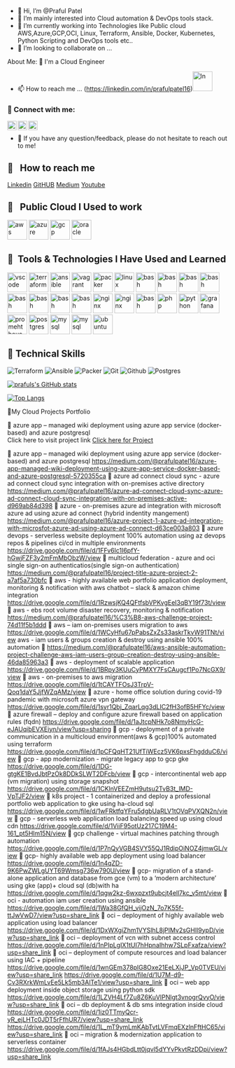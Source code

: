 - 👋 Hi, I’m @Praful Patel
- 👀 I’m mainly interested into Cloud automation & DevOps tools stack.
- 🌱 I’m currently working into Technologies like Public cloud AWS,Azure,GCP,OCI, Linux, Terraform, Ansible, Docker, Kubernetes, Python Scripting and DevOps tools etc..
- 💞️ I’m looking to collaborate on ...

 About Me:
🏦 I'm a Cloud Engineer

- 📫 How to reach me ...
(https://linkedin.com/in/prafulpatel16)<img src="https://cdn.jsdelivr.net/gh/devicons/devicon/icons/linkedin/linkedin-original.svg" alt="ln" width="45" height="45" />

### 🤝 Connect with me:

<a href="(https://linkedin.com/in/prafulpatel16/"><img align="left" src="https://raw.githubusercontent.com/prafulpatel16/prafulpatel16/main/images/linkedin.svg" alt="prafulpatel16 | LinkedIn" width="21px"/></a>
<a href="https://instagram.com/yushi.95"><img align="left" src="https://raw.githubusercontent.com/yushi1007/yushi1007/main/images/instagram.svg" alt="Yu Shi | Instagram" width="21px"/></a>
<a href="https://yushi95.medium.com/"><img align="left" src="https://raw.githubusercontent.com/yushi1007/yushi1007/main/images/medium.svg" alt="Yu Shi | Medium" width="21px"/></a>
</br>
- 💬 If you have any question/feedback, please do not hesitate to reach out to me!


<h2> 🚀 &nbsp; How to reach me</h2>

[Linkedin](https://linkedin.com/in/prafulpatel16/)
[GitHUB](https://github.com/prafulpatel16)
[Medium](https://medium.com/@prafulpatel16)
[Youtube](https://youtube.com/@prafulpatel16)

                                                     
  
<!---
prafulpatel16/prafulpatel16 is a ✨ special ✨ repository because its `README.md` (this file) appears on your GitHub profile.
You can click the Preview link to take a look at your changes.
--->

  

<h2> 🚀 &nbsp; Public Cloud I Used to work</h2>
<p align="left">
<img src="https://cdn.jsdelivr.net/gh/devicons/devicon/icons/amazonwebservices/amazonwebservices-original.svg" alt="aws" width="45" height="45" />
<img src="https://cdn.jsdelivr.net/gh/devicons/devicon/icons/azure/azure-original.svg" alt="azure" width="45" height="45"/>
<img src="https://cdn.jsdelivr.net/gh/devicons/devicon/icons/googlecloud/googlecloud-original.svg" alt="gcp"width="45" height="45" />
<img src="https://cdn.jsdelivr.net/gh/devicons/devicon/icons/oracle/oracle-original.svg" alt="oracle" width="45" height="45" />


<h2> 🚀 &nbsp;Tools & Technologies I Have Used and Learned</h2>
<p align="left">
<img src="https://cdn.jsdelivr.net/gh/devicons/devicon/icons/vscode/vscode-original.svg" alt="vscode" width="45" height="45"/>
<img src="https://cdn.jsdelivr.net/gh/devicons/devicon/icons/terraform/terraform-original-wordmark.svg" alt="terraform" width="45" height="45"/>
<img src="https://cdn.jsdelivr.net/gh/devicons/devicon/icons/ansible/ansible-original-wordmark.svg"alt="ansible" width="45" height="45" />
<img src="https://cdn.jsdelivr.net/gh/devicons/devicon/icons/vagrant/vagrant-original.svg"alt="vagrant" width="45" height="45" />
<img src="https://cdn.jsdelivr.net/gh/devicons/devicon/icons/packer/packer-original-wordmark.svg" alt="packer" width="45" height="45" />

 
<img src="https://cdn.jsdelivr.net/gh/devicons/devicon/icons/linux/linux-original.svg" alt="linux" width="45" height="45" />
 
<img src="https://cdn.jsdelivr.net/gh/devicons/devicon/icons/git/git-original.svg" alt="bash" width="45" height="45"/>
<img src="https://cdn.jsdelivr.net/gh/devicons/devicon/icons/github/github-original-wordmark.svg" alt="bash" width="45" height="45"/>
<img src="https://cdn.jsdelivr.net/gh/devicons/devicon/icons/jenkins/jenkins-original.svg" alt="bash" width="45" height="45" />
<img src="https://cdn.jsdelivr.net/gh/devicons/devicon/icons/circleci/circleci-plain-wordmark.svg" alt="bash" width="45" height="45"/>
<img src="https://cdn.jsdelivr.net/gh/devicons/devicon/icons/gitlab/gitlab-original-wordmark.svg" alt="bash" width="45" height="45"/>
<img src="https://cdn.jsdelivr.net/gh/devicons/devicon/icons/docker/docker-original-wordmark.svg" alt="bash" width="45" height="45"/>
<img src="https://cdn.jsdelivr.net/gh/devicons/devicon/icons/kubernetes/kubernetes-plain-wordmark.svg" alt="bash" width="45" height="45"/>
<img src="https://cdn.jsdelivr.net/gh/devicons/devicon/icons/apache/apache-original-wordmark.svg" alt="bash" width="45" height="45" />
<img src="https://cdn.jsdelivr.net/gh/devicons/devicon/icons/nginx/nginx-original.svg" alt="nginx" width="45" height="45" />
<img src="https://cdn.jsdelivr.net/gh/devicons/devicon/icons/tomcat/tomcat-original-wordmark.svg" alt="nginx" width="45" height="45"/>
 
<img src="https://cdn.jsdelivr.net/gh/devicons/devicon/icons/bash/bash-original.svg" alt="bash" width="45" height="45"/>
<img src="https://cdn.jsdelivr.net/gh/devicons/devicon/icons/php/php-original.svg" alt="php" width="45" height="45"/>
<img src="https://cdn.jsdelivr.net/gh/devicons/devicon/icons/python/python-original.svg" alt="python" width="45" height="45" />
<img src="https://cdn.jsdelivr.net/gh/devicons/devicon/icons/grafana/grafana-original-wordmark.svg" alt="grafana" width="45" height="45" />
<img src="https://cdn.jsdelivr.net/gh/devicons/devicon/icons/prometheus/prometheus-original-wordmark.svg" alt="promehtheus" width="45" height="45"/>
<img src="https://cdn.jsdelivr.net/gh/devicons/devicon/icons/postgresql/postgresql-original-wordmark.svg" alt="postgres" width="45" height="45"/>
<img src="https://cdn.jsdelivr.net/gh/devicons/devicon/icons/mysql/mysql-original-wordmark.svg" alt="mysql" width="45" height="45" />
<img src="https://cdn.jsdelivr.net/gh/devicons/devicon/icons/putty/putty-original.svg"  alt="mysql" width="45" height="45"/>

 
<img src="https://cdn.jsdelivr.net/gh/devicons/devicon/icons/ubuntu/ubuntu-plain-wordmark.svg"  alt="ubuntu" width="45" height="45" />
 

 
## 💼 Technical Skills

![Terraform](https://img.shields.io/badge/Terraform-%2320232a.svg?style=for-the-badge&logo=react&logoColor=%2361DAFB)
![Ansible](https://img.shields.io/badge/javascript-%23323330.svg?style=for-the-badge&logo=javascript&logoColor=%23F7DF1E)
![Packer](https://img.shields.io/badge/angular-%23DD0031.svg?style=for-the-badge&logo=angular&logoColor=white)
![Git](https://img.shields.io/badge/typescript-%23007ACC.svg?style=for-the-badge&logo=typescript&logoColor=white)
![Github](https://img.shields.io/badge/html5-%23E34F26.svg?style=for-the-badge&logo=html5&logoColor=white)
![Postgres](https://img.shields.io/badge/postgres-%23316192.svg?style=for-the-badge&logo=postgresql&logoColor=white)

 




 
</p>

[![prafuls's GitHub stats](https://github-readme-stats.vercel.app/api?username=prafulpatel16&show_icons=true&theme=radical)](https://github.com/prafulpatel16/github-readme-stats)


[![Top Langs](https://github-readme-stats.vercel.app/api/top-langs/?username=prafulpatel16&layout=compact)](https://github.com/anuraghazra/github-readme-stats)

 📝My Cloud Projects Portfolio
 
 	azure app – managed wiki deployment using azure app service (docker-based) and azure postgresql \
  Click here to visit project link [Click here for Project](https://medium.com/@prafulpatel16/azure-app-managed-wiki-deployment-using-azure-app-service-docker-based-and-azure-postgresql-5720355ca)

	azure app – managed wiki deployment using azure app service (docker-based) and azure postgresql
https://medium.com/@prafulpatel16/azure-app-managed-wiki-deployment-using-azure-app-service-docker-based-and-azure-postgresql-5720355ca
	azure ad connect cloud sync - azure ad connect cloud sync integration with on-premises active directory
https://medium.com/@prafulpatel16/azure-ad-connect-cloud-sync-azure-ad-connect-cloud-sync-integration-with-on-premises-active-d969ab84d398
	azure - on-premises azure ad integration with microsoft azure ad using azure ad connect
(hybrid indentity mangement)
https://medium.com/@prafulpatel16/azure-project-1-azure-ad-integration-with-microsfot-azure-ad-using-azure-ad-connect-d63ce003a803
	azure devops - serverless website deployment 100% automation using az devops repos & pipelines ci/cd in multiple environments
https://drive.google.com/file/d/1FFv6lc1I6pfY-hGwjFZF3y2mFmMbObzW/view
	multicloud federation - azure and oci single sign-on authenticatios(single sign-on authentication)
https://medium.com/@prafulpatel16/project-title-azure-project-2-a7af5a730bfc
	aws - highly available web portfolio application deployment, monitoring & notification with aws chatbot – slack & amazon chime integration
https://drive.google.com/file/d/1RzwsjKQ4QFtfsbVPKvgEeI3qBY19f73t/view
	aws - ebs root volume disaster recovery, monitoring & notification
https://medium.com/@prafulpatel16/%C3%B8-aws-challenge-project-74d11f5b1ddd
	aws – iam on-premises users migration to aws
https://drive.google.com/file/d/1WCyHfu67pPabsZxZs33askrTkvW91TNt/view
aws - iam users & groups creation & destroy using ansible 100% automation
	https://medium.com/@prafulpatel16/aws-ansible-automation-project-challenge-aws-iam-users-group-creation-destroy-using-ansible-46da85963a3
	aws - deployment of scalable application
https://drive.google.com/file/d/1BRpy3KUuCyPMXY7FsCAugcf1Po7NcGX9/view
	aws - on-premises to aws migration
https://drive.google.com/file/d/1tCAYTFOsJ3TrpV-Qoq1daY5JjfWZqAMz/view
	azure - home office solution during covid-19 pandemic with microsoft azure vpn gateway https://drive.google.com/file/d/1syr1Qbj_ZqarLqg3dLIC2fH3ofB5HFYc/view
	azure firewall – deploy and configure azure firewall based on application rules (fqdn)
https://drive.google.com/file/d/1aJtcpNHk7o8NmyHcG-eJAUqibEVXEiyn/view?usp=sharing
	gcp - deployment of a private communication in a multicloud environment(aws & gcp)100% automated using terraform https://drive.google.com/file/d/1pCFQqHT21UfTiWEcz5VK6pxsFhgdduC6/view
	gcp - app modernization - migrate legacy app to gcp gke
https://drive.google.com/file/d/1DG-gtgKE1BvdJbtPzOk8DDkSLWT2DFcb/view
	gcp - intercontinental web app (vm migration) using storage snapshot
https://drive.google.com/file/d/1CKlnVEEZmH9utsu2TvB3t_lMD-VpTJF2/view
	k8s project - 1 containerized and deploy a professional portfolio web application to gke using ha-cloud sql
https://drive.google.com/file/d/1wFRktfqYFru5dgbUaRLV1tOVqPVXQN2n/view
	gcp - serverless web application load balancing speed up using cloud cdn
https://drive.google.com/file/d/1ViiF95otUz217C19M4-161_pt5Hlm15N/view
	gcp challenge - virtual machines patching through automation
https://drive.google.com/file/d/1P7nQyVGB4SVY55QJ1RdipOiNOZ4jmwGL/view
	gcp- highly available web app deployment using load balancer
https://drive.google.com/file/d/1n4qZD-9K6PwZWLgUYT69Wmsg736w790U/view
	gcp- migration of a stand-alone application and database from gce (vm) to a ‘modern architecture’ using gke (app)+ cloud sql (db)with ha https://drive.google.com/file/d/1qgw2kz-6wxpzxt9ubcjt4ell7kc_v5mt/view
	oci - automation iam user creation using ansible
https://drive.google.com/file/d/1Wa38GfQH_vijOzN_7o7K55f-ttJwVwD7/view?usp=share_link
	oci – deployment of highly available web application using load balancer 
https://drive.google.com/file/d/1DxWXgiZhm1VYSlhL8jPIMv2sGHIl9ypD/view?usp=share_link
	oci – deployment of vcn with subnet access control  
https://drive.google.com/file/d/1nPIpLgIX1tUI7hHpnaIhhw7SLpFxafza/view?usp=share_link
	oci – deployment of compute resources and load balancer using IAC + pipeline  
https://drive.google.com/file/d/1wnGEm378plG8Oxe21EeLXjJP_Vp0TVEU/view?usp=share_link
https://drive.google.com/file/d/1U7M-d9-Cv3RXrkWmLvEe5Lk5mb3AlTe1/view?usp=share_link
	oci – web app deployment inside object storage using python sdk
https://drive.google.com/file/d/1LZVH4Lf7Zu8Z6KuVIPNlgt3vnogrQvyO/view?usp=share_link
	oci – db deployment & db sms integration inside cloud
https://drive.google.com/file/d/1iz0TTmyQcr-yR_ejLHTc0JDT5rFfhUR7/view?usp=share_link
https://drive.google.com/file/d/1L_mT9ymLmKAbTvtLVFmqEXzlnFftHC65/view?usp=share_link
	oci – migration & modernization application to serverless container
https://drive.google.com/file/d/1fAJs4HGbdLtt0jqvl5dYYvPkvtRzDDpi/view?usp=share_link



